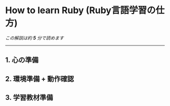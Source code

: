 

# How to learn Ruby (Ruby言語学習の仕方)


*この解説は約 **5** 分で読めます*

----

## 1. 心の準備

## 2. 環境準備 + 動作確認

## 3. 学習教材準備




